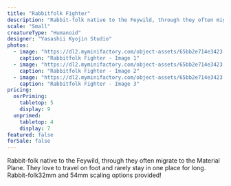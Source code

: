 ```yaml
---
title: "Rabbitfolk Fighter"
description: "Rabbit-folk native to the Feywild, through they often migrate to the Material Plane. They love to travel on foot and rarely stay in one place for long. Rabbit-folk32mm and 54mm scaling options provided! "
scale: "Small"
creatureType: "Humanoid"
designer: "Yasashii Kyojin Studio"
photos:
  - image: "https://dl2.myminifactory.com/object-assets/65bb2e714e3423.70258447/images/720X720-rabbitfolk-01-a.jpg"
    caption: "Rabbitfolk Fighter - Image 1"
  - image: "https://dl2.myminifactory.com/object-assets/65bb2e714e3423.70258447/images/720X720-rabbitfolk-01-b.jpg"
    caption: "Rabbitfolk Fighter - Image 2"
  - image: "https://dl2.myminifactory.com/object-assets/65bb2e714e3423.70258447/images/720X720-rabbitfolk-01-scale.jpg"
    caption: "Rabbitfolk Fighter - Image 3"
pricing:
  osrPriming:
    tabletop: 5
    display: 9
  unprimed:
    tabletop: 4
    display: 7
featured: false
forSale: false
---
```


Rabbit-folk native to the Feywild, through they often migrate to the Material Plane. They love to travel on foot and rarely stay in one place for long. Rabbit-folk32mm and 54mm scaling options provided! 